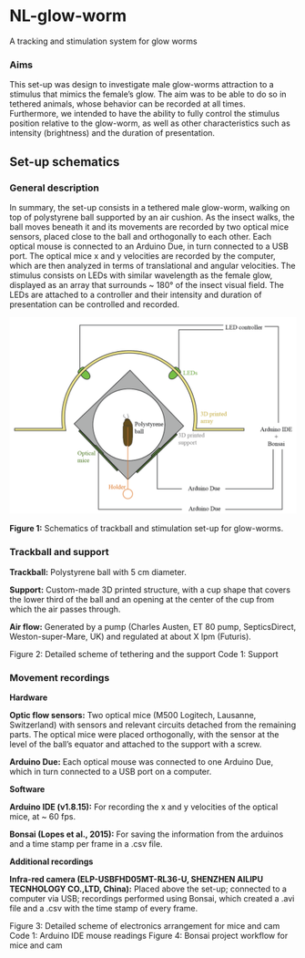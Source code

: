 # NL-glow-worm
A tracking and stimulation system for glow worms

### Aims
This set-up was design to investigate male glow-worms attraction to a stimulus that mimics the female’s glow. The aim was to be able to do so in tethered animals, whose behavior can be recorded at all times. Furthermore, we intended to have the ability to fully control the stimulus position relative to the glow-worm, as well as other characteristics such as intensity (brightness) and the duration of presentation.


## Set-up schematics

### General description
In summary, the set-up consists in a tethered male glow-worm, walking on top of polystyrene ball supported by an air cushion. As the insect walks, the ball moves beneath it and its movements are recorded by two optical mice sensors, placed close to the ball and orthogonally to each other. Each optical mouse is connected to an Arduino Due, in turn connected to a USB port. The optical mice x and y velocities are recorded by the computer, which are then analyzed in terms of translational and angular velocities.
The stimulus consists on LEDs with similar wavelength as the female glow, displayed as an array that surrounds ~ 180° of the insect visual field. The LEDs are attached to a controller and their intensity and duration of presentation can be controlled and recorded.



![Trackball schematics](figures/Trackball_set-up_general_whitebackground.png)


**Figure 1:** Schematics of trackball and stimulation set-up for glow-worms.



### Trackball and support

**Trackball:** Polystyrene ball with 5 cm diameter.

**Support:** Custom-made 3D printed structure, with a cup shape that covers the lower third of the ball and an opening at the center of the cup from which the air passes through.

**Air flow:** Generated by a pump (Charles Austen, ET 80 pump, SepticsDirect, Weston-super-Mare, UK) and regulated at about X lpm (Futuris).



Figure 2: Detailed scheme of tethering and the support
Code 1: Support



### Movement recordings

**Hardware**

**Optic flow sensors:** Two optical mice (M500 Logitech, Lausanne, Switzerland) with sensors and relevant circuits detached from the remaining parts. The optical mice were placed orthogonally, with the sensor at the level of the ball’s equator and attached to the support with a screw.

**Arduino Due:** Each optical mouse was connected to one Arduino Due, which in turn connected to a USB port on a computer. 


**Software**

**Arduino IDE (v1.8.15):** For recording the x and y velocities of the optical mice, at ~ 60 fps.

**Bonsai (Lopes et al., 2015):** For saving the information from the arduinos and a time stamp per frame in a .csv file.


**Additional recordings** 

**Infra-red camera (ELP-USBFHD05MT-RL36-U, SHENZHEN AILIPU TECNHOLOGY CO.,LTD, China):** Placed above the set-up; connected to a computer via USB; recordings performed using Bonsai, which created a .avi file and a .csv with the time stamp of every frame.



Figure 3: Detailed scheme of electronics arrangement for mice and cam
Code 1: Arduino IDE mouse readings
Figure 4: Bonsai project workflow for mice and cam









<!--information/link dump:  
https://www.adafruit.com/product/1356  
https://www.mouser.co.uk/ProductDetail/Lumex/SSL-LX5093PGD?qs=%2Fha2pyFaduh%252BeY3QLiqc1szK7GoZblk1b%252BVpa99b7ZsXu%2FBD2FbvvA%3D%3D  

https://scanbox.org/2014/04/23/ball-tracking/comment-page-1/  


https://www.bidouille.org/files/hack/mousecam/Understanding%20Optical%20Mice%20White%20Paper.pdf  

https://www.bidouille.org/files/hack/mousecam/Optical_Flow_OPT.pdf  

note on work in progress:


26/04/2021
Seems mouse sensors using for optical flow detection are extremelly hard to come by in small quantities. I started [this thread](https://forum.openhardware.science/t/tracking-movement-with-a-computer-mouse-help/2834) on the GOSH Forum and some people have chipped in with ideas/suggestions and resources.

In the meantime I bought a cheap Ebay mouse to take it apart and see if we could learn something from the parts/components and if it would work as well on styrofoam spheres.

## SCAD Files
Contains the trackball support SCAD file. Current version has slits for mounts. Parameters:

`diameter` Diameter of the ball. Defaults to 44mm.
 - Glow worms: 44mm
 - Beetles: 100mm
 - Wood ants: 44mm  
`height="high"/"low"` Determines if 1/2 or 1/3 of the ball is covered.  
`inlet=true/false/"only"` Whether to include an inlet which can be glued underneath the holder. 

Currently the space thickness of the sides may need to be increased to make better room for the slits.

Also scad file for LED array (LED_line) - half circunfrence, 6 cm inner diameter, 0.5 cm thickness; with two rods to glue on the side for holding and rotating if needed (0.5 cm diam, 3 cm long)

## Trackball program
A small standalone program which reads the movement of the cursor (motion in x controls rotational motion (orientation angle), changes in y translational movement). Stop the script with SPACE. Ideally integrate two ortogonal optical mouse. 

Note: Tracking ball movement with camera also possible (see links bellow for FicTrac)


## Previous studies with trackballs:

- FicTrac paper for tracking ball motion with a camera:
https://www.researchgate.net/profile/Gavin-Taylor-2/publication/260044337_FicTrac_A_visual_method_for_tracking_spherical_motion_and_generating_fictive_animal_paths/links/5daa3b78299bf111d4be68c9/FicTrac-A-visual-method-for-tracking-spherical-motion-and-generating-fictive-animal-paths.pdf

https://www.biorxiv.org/content/10.1101/2021.04.29.442008v1.full.pdf

https://www.dropbox.com/sh/5tcplzvkufx8qrj/AAAbGobTdm5zj6f1vsMPDctEa (out of date - have not found current software)

- Trackball for ants (no stimulus):
https://www.researchgate.net/profile/Hansjuergen-Dahmen/publication/313776075_Naturalistic_path_integration_of_Cataglyphis_desert_ants_on_an_air-cushioned_lightweight_spherical_treadmill/links/5992c053458515a8a24bdb66/Naturalistic-path-integration-of-Cataglyphis-desert-ants-on-an-air-cushioned-lightweight-spherical-treadmill.pdf -->
